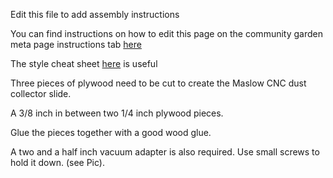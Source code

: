 Edit this file to add assembly instructions

You can find instructions on how to edit this page on the community garden meta page instructions tab [here](http://maslowcommunitygarden.org/Website.html)



The style cheat sheet [here](https://github.com/adam-p/markdown-here/wiki/Markdown-Cheatsheet) is useful

Three pieces of plywood need to be cut to create the Maslow CNC dust collector slide.

A 3/8 inch in between two 1/4 inch plywood pieces.

Glue the pieces together with a good wood glue.

A two and a half inch vacuum adapter is also required. Use small screws to hold it down. (see Pic).
